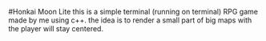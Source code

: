 #Honkai Moon Lite
this is a simple terminal (running on terminal) RPG game made by me using c++. the idea is to render a small part of big maps with the player will stay centered.
